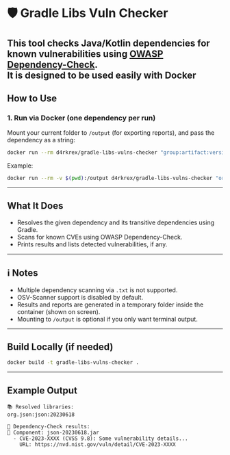 # 🛡️ Gradle Libs Vuln Checker

This tool checks Java/Kotlin dependencies for known vulnerabilities using [OWASP Dependency-Check](https://owasp.org/www-project-dependency-check/).  
It is designed to be used easily with Docker
---

## How to Use

### 1. Run via Docker (one dependency per run)

Mount your current folder to `/output` (for exporting reports), and pass the dependency as a string:

```bash
docker run --rm d4rkrex/gradle-libs-vulns-checker "group:artifact:version"
```

 Example:

```bash
docker run --rm -v $(pwd):/output d4rkrex/gradle-libs-vulns-checker "org.json:json:20230618"
```

---

## What It Does

- Resolves the given dependency and its transitive dependencies using Gradle.
- Scans for known CVEs using OWASP Dependency-Check.
- Prints results and lists detected vulnerabilities, if any.
---

## ℹ️ Notes

- Multiple dependency scanning via `.txt` is not supported.
- OSV-Scanner support is disabled by default.
- Results and reports are generated in a temporary folder inside the container (shown on screen).
- Mounting to `/output` is optional if you only want terminal output.

---

## Build Locally (if needed)

```bash
docker build -t gradle-libs-vulns-checker .
```

---

##  Example Output

```
📚 Resolved libraries:
org.json:json:20230618

📄 Dependency-Check results:
🚨 Component: json-20230618.jar
  - CVE-2023-XXXX (CVSS 9.8): Some vulnerability details...
    URL: https://nvd.nist.gov/vuln/detail/CVE-2023-XXXX
```

